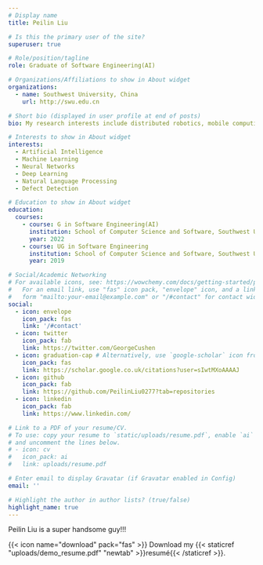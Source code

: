 ```yaml
---
# Display name
title: Peilin Liu

# Is this the primary user of the site?
superuser: true

# Role/position/tagline
role: Graduate of Software Engineering(AI)

# Organizations/Affiliations to show in About widget
organizations:
  - name: Southwest University, China
    url: http://swu.edu.cn

# Short bio (displayed in user profile at end of posts)
bio: My research interests include distributed robotics, mobile computing and programmable matter.

# Interests to show in About widget
interests:
  - Artificial Intelligence
  - Machine Learning
  - Neural Networks
  - Deep Learning
  - Natural Language Processing
  - Defect Detection

# Education to show in About widget
education:
  courses:
    - course: G in Software Engineering(AI)
      institution: School of Computer Science and Software, Southwest University
      year: 2022
    - course: UG in Software Engineering
      institution: School of Computer Science and Software, Southwest University
      year: 2019

# Social/Academic Networking
# For available icons, see: https://wowchemy.com/docs/getting-started/page-builder/#icons
#   For an email link, use "fas" icon pack, "envelope" icon, and a link in the
#   form "mailto:your-email@example.com" or "/#contact" for contact widget.
social:
  - icon: envelope
    icon_pack: fas
    link: '/#contact'
  - icon: twitter
    icon_pack: fab
    link: https://twitter.com/GeorgeCushen
  - icon: graduation-cap # Alternatively, use `google-scholar` icon from `ai` icon pack
    icon_pack: fas
    link: https://scholar.google.co.uk/citations?user=sIwtMXoAAAAJ
  - icon: github
    icon_pack: fab
    link: https://github.com/PeilinLiu0277?tab=repositories
  - icon: linkedin
    icon_pack: fab
    link: https://www.linkedin.com/

# Link to a PDF of your resume/CV.
# To use: copy your resume to `static/uploads/resume.pdf`, enable `ai` icons in `params.toml`,
# and uncomment the lines below.
# - icon: cv
#   icon_pack: ai
#   link: uploads/resume.pdf

# Enter email to display Gravatar (if Gravatar enabled in Config)
email: ''

# Highlight the author in author lists? (true/false)
highlight_name: true
---
```


Peilin Liu is a super handsome guy!!!

{{< icon name="download" pack="fas" >}} Download my {{< staticref "uploads/demo_resume.pdf" "newtab" >}}resumé{{< /staticref >}}.
